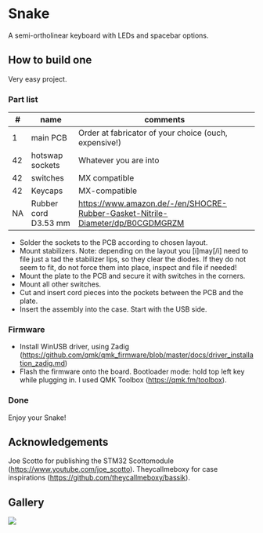 # Snake

A semi-ortholinear keyboard with LEDs and spacebar options.

## How to build one

Very easy project.

### Part list
| #     | name                 | comments                                  |
|-------|----------------------|-------------------------------------------|
| 1     | main PCB             | Order at fabricator of your choice (ouch, expensive!)        |
| 42    | hotswap sockets      | Whatever you are into                 |
| 42    | switches             | MX compatible                        |
| 42    | Keycaps              | MX-compatible                         |
| NA    | Rubber cord D3.53 mm |  https://www.amazon.de/-/en/SHOCRE-Rubber-Gasket-Nitrile-Diameter/dp/B0CGDMGRZM      |

- Solder the sockets to the PCB according to chosen layout. 
- Mount stabilizers. Note: depending on the layout you [i]may[/i] need to file just a tad the stabilizer lips, so they clear the diodes. If they do not seem to fit, do not force them into place, inspect and file if needed!
- Mount the plate to the PCB and secure it with switches in the corners. 
- Mount all other switches.
- Cut and insert cord pieces into the pockets between the PCB and the plate.
- Insert the assembly into the case. Start with the USB side.

### Firmware

- Install WinUSB driver, using Zadig (https://github.com/qmk/qmk_firmware/blob/master/docs/driver_installation_zadig.md)
- Flash the firmware onto the board. Bootloader mode: hold top left key while plugging in. I used QMK Toolbox (https://qmk.fm/toolbox).

### Done

Enjoy your Snake!

## Acknowledgements

Joe Scotto for publishing the STM32 Scottomodule (https://www.youtube.com/joe_scotto). 
Theycallmeboxy for case inspirations (https://github.com/theycallmeboxy/bassik).

## Gallery

![](gallery/snake-main.jpg)
